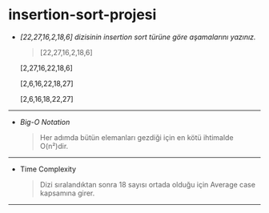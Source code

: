 # insertion-sort-projesi

- _[22,27,16,2,18,6] dizisinin insertion sort türüne göre aşamalarını yazınız._
 
  > [22,27,16,2,18,6] 
   
   [2,27,16,22,18,6] 
   
   [2,6,16,22,18,27]  
   
   [2,6,16,18,22,27]

---

- _Big-O Notation_
  > Her adımda bütün elemanları gezdiği için en kötü ihtimalde O(n²)dir.

---

- Time Complexity
  > Dizi sıralandıktan sonra 18 sayısı ortada olduğu için Average case kapsamına girer.

---
